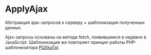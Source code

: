 <a name="ApplyAjax"></a>

# ApplyAjax

Абстракция ajax-запросов к серверу + шаблонизация полученных данных. 

Ajax-запросы основаны на методе fetch, появившемся в недевно в JavaScript. Шаблонизация же повторяет принцип работы PHP-шаблонизатора [PQSkaTpl](https://github.com/avtomon/PQSkaTpl).